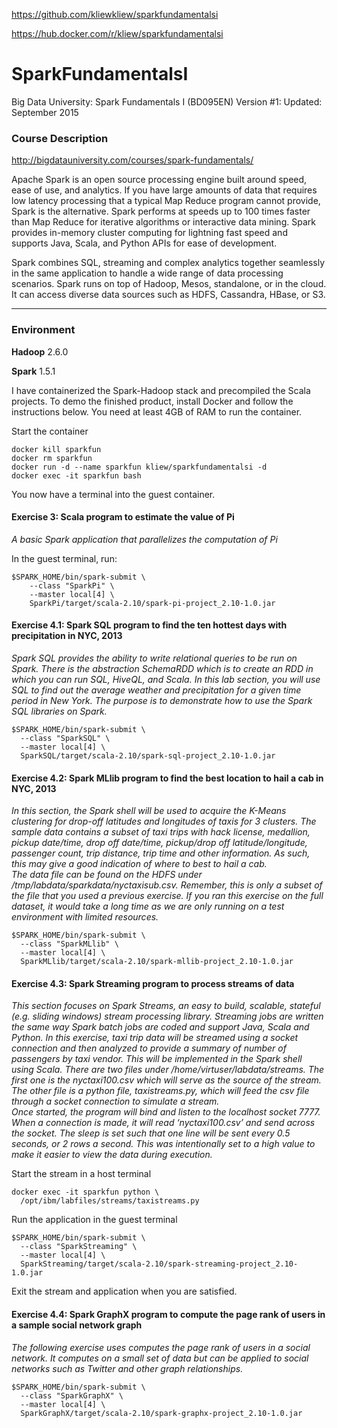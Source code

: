 https://github.com/kliewkliew/sparkfundamentalsi

https://hub.docker.com/r/kliew/sparkfundamentalsi

# SparkFundamentalsI
Big Data University: Spark Fundamentals I (BD095EN) Version #1: Updated: September 2015

### Course Description ###
http://bigdatauniversity.com/courses/spark-fundamentals/

Apache Spark is an open source processing engine built around speed, ease of use, and analytics. If you have large amounts of data that requires low latency processing that a typical Map Reduce program cannot provide, Spark is the alternative. Spark performs at speeds up to 100 times faster than Map Reduce for iterative algorithms or interactive data mining. Spark provides in-memory cluster computing for lightning fast speed and supports Java, Scala, and Python APIs for ease of development.

Spark combines SQL, streaming and complex analytics together seamlessly in the same application to handle a wide range of data processing scenarios. Spark runs on top of Hadoop, Mesos, standalone, or in the cloud. It can access diverse data sources such as HDFS, Cassandra, HBase, or S3.
- - - -
### Environment ###
**Hadoop** 2.6.0

**Spark** 1.5.1

I have containerized the Spark-Hadoop stack and precompiled the Scala projects. To demo the finished product, install Docker and follow the instructions below. You need at least 4GB of RAM to run the container.


Start the container
```
docker kill sparkfun
docker rm sparkfun
docker run -d --name sparkfun kliew/sparkfundamentalsi -d
docker exec -it sparkfun bash
```
You now have a terminal into the guest container.

#### Exercise 3: Scala program to estimate the value of Pi ####
*A basic Spark application that parallelizes the computation of Pi*

In the guest terminal, run:

```
$SPARK_HOME/bin/spark-submit \
    --class "SparkPi" \
    --master local[4] \
    SparkPi/target/scala-2.10/spark-pi-project_2.10-1.0.jar
```

#### Exercise 4.1: Spark SQL program to find the ten hottest days with precipitation in NYC, 2013
*Spark SQL provides the ability to write relational queries to be run on Spark. There is the abstraction SchemaRDD which is to create an RDD in which you can run SQL, HiveQL, and Scala. In this lab section, you will use SQL to find out the average weather and precipitation for a given time period in New York. The purpose is to demonstrate how to use the Spark SQL libraries on Spark.*
```
$SPARK_HOME/bin/spark-submit \
  --class "SparkSQL" \
  --master local[4] \
  SparkSQL/target/scala-2.10/spark-sql-project_2.10-1.0.jar
```
#### Exercise 4.2: Spark MLlib program to find the best location to hail a cab in NYC, 2013 ####
*In this section, the Spark shell will be used to acquire the K-Means clustering for drop-off latitudes and longitudes of taxis for 3 clusters. The sample data contains a subset of taxi trips with hack license, medallion, pickup date/time, drop off date/time, pickup/drop off latitude/longitude, passenger count, trip distance, trip time and other information. As such, this may give a good indication of where to best to hail a cab.  
The data file can be found on the HDFS under /tmp/labdata/sparkdata/nyctaxisub.csv. Remember, this is only a subset of the file that you used a previous exercise. If you ran this exercise on the full dataset, it would take a long time as we are only running on a test environment with limited resources.*
```
$SPARK_HOME/bin/spark-submit \
  --class "SparkMLlib" \
  --master local[4] \
  SparkMLlib/target/scala-2.10/spark-mllib-project_2.10-1.0.jar
```
#### Exercise 4.3: Spark Streaming program to process streams of data ####
*This section focuses on Spark Streams, an easy to build, scalable, stateful (e.g. sliding windows) stream processing library. Streaming jobs are written the same way Spark batch jobs are coded and support Java, Scala and Python. In this exercise, taxi trip data will be streamed using a socket connection and then analyzed to provide a summary of number of passengers by taxi vendor. This will be implemented in the Spark shell using Scala. 
There are two files under /home/virtuser/labdata/streams. The first one is the nyctaxi100.csv which will serve as the source of the stream. The other file is a python file, taxistreams.py, which will feed the csv file through a socket connection to simulate a stream.  
Once started, the program will bind and listen to the localhost socket 7777. When a connection is made, it will read ‘nyctaxi100.csv’ and send across the socket. The sleep is set such that one line will be sent every 0.5 seconds, or 2 rows a second. This was intentionally set to a high value to make it easier to view the data during execution.*

Start the stream in a host terminal
```
docker exec -it sparkfun python \
  /opt/ibm/labfiles/streams/taxistreams.py
```

Run the application in the guest terminal
```
$SPARK_HOME/bin/spark-submit \
  --class "SparkStreaming" \
  --master local[4] \
  SparkStreaming/target/scala-2.10/spark-streaming-project_2.10-1.0.jar
```
Exit the stream and application when you are satisfied.

#### Exercise 4.4: Spark GraphX program to compute the page rank of users in a sample social network graph ####
*The following exercise uses computes the page rank of users in a social network. It computes on a small set of data but can be applied to social networks such as Twitter and other graph relationships.*
```
$SPARK_HOME/bin/spark-submit \
  --class "SparkGraphX" \
  --master local[4] \
  SparkGraphX/target/scala-2.10/spark-graphx-project_2.10-1.0.jar
```
